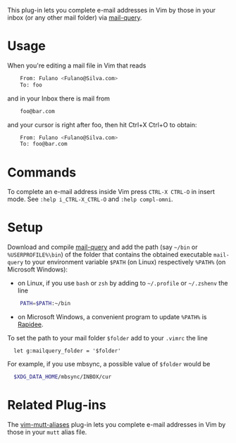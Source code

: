 This plug-in lets you complete e-mail addresses in Vim by those in your inbox (or any other mail folder) via [mail-query](https://github.com/pbrisbin/mail-query).

# Usage

When you're editing a mail file in Vim that reads
```sh
    From: Fulano <Fulano@Silva.com>
    To: foo
```
and in your Inbox there is mail from
```sh
    foo@bar.com
```
and your cursor is right after foo, then hit Ctrl+X Ctrl+O to obtain:
```sh
    From: Fulano <Fulano@Silva.com>
    To: foo@bar.com
```

# Commands

To complete an e-mail address inside Vim press `CTRL-X CTRL-O` in insert
mode. See `:help i_CTRL-X_CTRL-O` and `:help compl-omni`.

# Setup

Download and compile [mail-query](https://github.com/pbrisbin/mail-query) and add the path (say `~/bin` or `%USERPROFILE%\bin`) of the folder that contains the obtained executable `mail-query` to your environment variable `$PATH` (on Linux) respectively `%PATH%` (on Microsoft Windows):

- on Linux, if you use `bash` or `zsh` by adding to `~/.profile` or `~/.zshenv` the line

```sh
    PATH=$PATH:~/bin
```

- on Microsoft Windows, a convenient program to update `%PATH%` is [Rapidee](http://www.rapidee.com/).


To set the path to your mail folder `$folder` add to your `.vimrc` the line

```vim
  let g:mailquery_folder = '$folder'
```

For example, if you use mbsync, a possible value of `$folder` would be

```sh
  $XDG_DATA_HOME/mbsync/INBOX/cur
```

# Related Plug-ins

The [vim-mutt-aliases](https://github.com/Konfekt/vim-mutt-aliases) plug-in lets you complete e-mail addresses in Vim by those in your `mutt` alias file.
